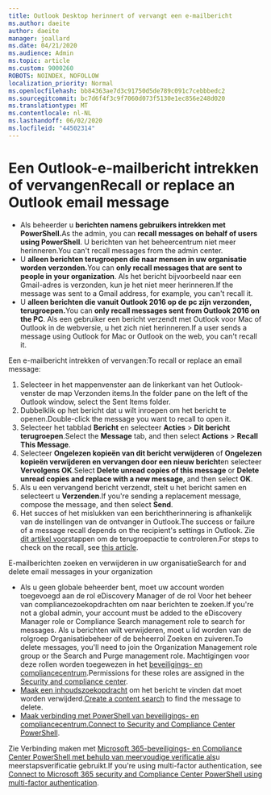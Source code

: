 ```yaml
---
title: Outlook Desktop herinnert of vervangt een e-mailbericht
ms.author: daeite
author: daeite
manager: joallard
ms.date: 04/21/2020
ms.audience: Admin
ms.topic: article
ms.custom: 9000260
ROBOTS: NOINDEX, NOFOLLOW
localization_priority: Normal
ms.openlocfilehash: bb84363ae7d3c91750d5de789c091c7cebbbedc2
ms.sourcegitcommit: bc7d6f4f3c9f7060d073f5130e1ec856e248d020
ms.translationtype: MT
ms.contentlocale: nl-NL
ms.lasthandoff: 06/02/2020
ms.locfileid: "44502314"
---
```

# <a name="recall-or-replace-an-outlook-email-message"></a><span data-ttu-id="ba294-102">Een Outlook-e-mailbericht intrekken of vervangen</span><span class="sxs-lookup"><span data-stu-id="ba294-102">Recall or replace an Outlook email message</span></span>

- <span data-ttu-id="ba294-103">Als beheerder u **berichten namens gebruikers intrekken met PowerShell.**</span><span class="sxs-lookup"><span data-stu-id="ba294-103">As the admin, you can **recall messages on behalf of users using PowerShell**.</span></span> <span data-ttu-id="ba294-104">U berichten van het beheercentrum niet meer herinneren.</span><span class="sxs-lookup"><span data-stu-id="ba294-104">You can't recall messages from the admin center.</span></span>
- <span data-ttu-id="ba294-105">U **alleen berichten terugroepen die naar mensen in uw organisatie worden verzonden.**</span><span class="sxs-lookup"><span data-stu-id="ba294-105">You can **only recall messages that are sent to people in your organization**.</span></span> <span data-ttu-id="ba294-106">Als het bericht bijvoorbeeld naar een Gmail-adres is verzonden, kun je het niet meer herinneren.</span><span class="sxs-lookup"><span data-stu-id="ba294-106">If the message was sent to a Gmail address, for example, you can't recall it.</span></span>
- <span data-ttu-id="ba294-107">U **alleen berichten die vanuit Outlook 2016 op de pc zijn verzonden, terugroepen.**</span><span class="sxs-lookup"><span data-stu-id="ba294-107">You can **only recall messages sent from Outlook 2016 on the PC**.</span></span> <span data-ttu-id="ba294-108">Als een gebruiker een bericht verzendt met Outlook voor Mac of Outlook in de webversie, u het zich niet herinneren.</span><span class="sxs-lookup"><span data-stu-id="ba294-108">If a user sends a message using Outlook for Mac or Outlook on the web, you can't recall it.</span></span>

<span data-ttu-id="ba294-109">Een e-mailbericht intrekken of vervangen:</span><span class="sxs-lookup"><span data-stu-id="ba294-109">To recall or replace an email message:</span></span>

1. <span data-ttu-id="ba294-110">Selecteer in het mappenvenster aan de linkerkant van het Outlook-venster de map Verzonden items.</span><span class="sxs-lookup"><span data-stu-id="ba294-110">In the folder pane on the left of the Outlook window, select the Sent Items folder.</span></span>
1. <span data-ttu-id="ba294-111">Dubbelklik op het bericht dat u wilt inroepen om het bericht te openen.</span><span class="sxs-lookup"><span data-stu-id="ba294-111">Double-click the message you want to recall to open it.</span></span>
1. <span data-ttu-id="ba294-112">Selecteer het tabblad **Bericht** en selecteer **Acties**  >  **Dit bericht terugroepen**.</span><span class="sxs-lookup"><span data-stu-id="ba294-112">Select the **Message** tab, and then select **Actions** > **Recall This Message**.</span></span>
1. <span data-ttu-id="ba294-113">Selecteer **Ongelezen kopieën van dit bericht verwijderen** of **Ongelezen kopieën verwijderen en vervangen door een nieuw bericht**en selecteer **Vervolgens OK**.</span><span class="sxs-lookup"><span data-stu-id="ba294-113">Select **Delete unread copies of this message** or **Delete unread copies and replace with a new message**, and then select **OK**.</span></span>
1. <span data-ttu-id="ba294-114">Als u een vervangend bericht verzendt, stelt u het bericht samen en selecteert u **Verzenden**.</span><span class="sxs-lookup"><span data-stu-id="ba294-114">If you're sending a replacement message, compose the message, and then select **Send**.</span></span>
1. <span data-ttu-id="ba294-115">Het succes of het mislukken van een berichtherinnering is afhankelijk van de instellingen van de ontvanger in Outlook.</span><span class="sxs-lookup"><span data-stu-id="ba294-115">The success or failure of a message recall depends on the recipient's settings in Outlook.</span></span> <span data-ttu-id="ba294-116">Zie [dit artikel voor](https://support.office.com/article/35027f88-d655-4554-b4f8-6c0729a723a0)stappen om de terugroepactie te controleren.</span><span class="sxs-lookup"><span data-stu-id="ba294-116">For steps to check on the recall, see [this article](https://support.office.com/article/35027f88-d655-4554-b4f8-6c0729a723a0).</span></span>

<span data-ttu-id="ba294-117">E-mailberichten zoeken en verwijderen in uw organisatie</span><span class="sxs-lookup"><span data-stu-id="ba294-117">Search for and delete email messages in your organization</span></span>

- <span data-ttu-id="ba294-118">Als u geen globale beheerder bent, moet uw account worden toegevoegd aan de rol eDiscovery Manager of de rol Voor het beheer van compliancezoekopdrachten om naar berichten te zoeken.</span><span class="sxs-lookup"><span data-stu-id="ba294-118">If you're not a global admin, your account must be added to the eDiscovery Manager role or Compliance Search management role to search for messages.</span></span> <span data-ttu-id="ba294-119">Als u berichten wilt verwijderen, moet u lid worden van de rolgroep Organisatiebeheer of de beheerrol Zoeken en zuiveren.</span><span class="sxs-lookup"><span data-stu-id="ba294-119">To delete messages, you'll need to join the Organization Management role group or the Search and Purge management role.</span></span> <span data-ttu-id="ba294-120">Machtigingen voor deze rollen worden toegewezen in het [beveiligings- en compliancecentrum](https://go.microsoft.com/fwlink/?linkid=2083731).</span><span class="sxs-lookup"><span data-stu-id="ba294-120">Permissions for these roles are assigned in the [Security and compliance center](https://go.microsoft.com/fwlink/?linkid=2083731).</span></span>
- <span data-ttu-id="ba294-121">[Maak een inhoudszoekopdracht](https://docs.microsoft.com/microsoft-365/compliance/content-search) om het bericht te vinden dat moet worden verwijderd.</span><span class="sxs-lookup"><span data-stu-id="ba294-121">[Create a content search](https://docs.microsoft.com/microsoft-365/compliance/content-search) to find the message to delete.</span></span>
- <span data-ttu-id="ba294-122">[Maak verbinding met PowerShell van beveiligings- en compliancecentrum.](https://docs.microsoft.com/powershell/exchange/office-365-scc/connect-to-scc-powershell/connect-to-scc-powershell?view=exchange-ps)</span><span class="sxs-lookup"><span data-stu-id="ba294-122">[Connect to Security and Compliance Center PowerShell](https://docs.microsoft.com/powershell/exchange/office-365-scc/connect-to-scc-powershell/connect-to-scc-powershell?view=exchange-ps).</span></span>

<span data-ttu-id="ba294-123">Zie Verbinding maken met [Microsoft 365-beveiligings- en Compliance Center PowerShell met behulp van meervoudige verificatie als](https://docs.microsoft.com/powershell/exchange/office-365-scc/connect-to-scc-powershell/mfa-connect-to-scc-powershell?view=exchange-ps)u meerstapsverificatie gebruikt.</span><span class="sxs-lookup"><span data-stu-id="ba294-123">If you're using multi-factor authentication, see [Connect to Microsoft 365 security and Compliance Center PowerShell using multi-factor authentication](https://docs.microsoft.com/powershell/exchange/office-365-scc/connect-to-scc-powershell/mfa-connect-to-scc-powershell?view=exchange-ps).</span></span>